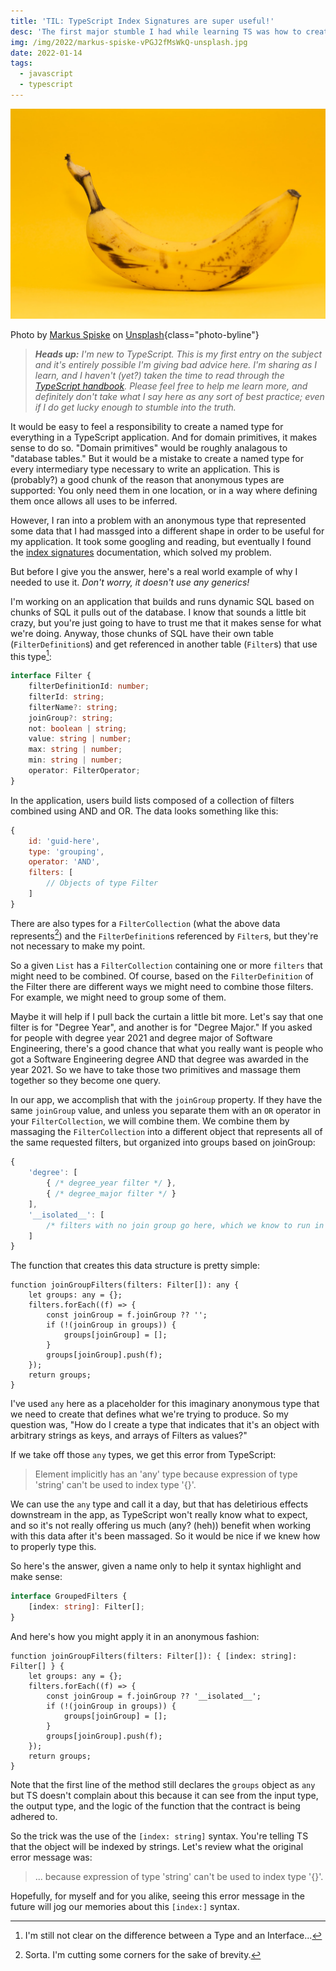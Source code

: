 ```yaml
---
title: 'TIL: TypeScript Index Signatures are super useful!'
desc: 'The first major stumble I had while learning TS was how to create useful anonymous types for massaged data. The answer turns out to be really simple and once you know the technique the error message is a useful reminder.'
img: /img/2022/markus-spiske-vPGJ2fMsWkQ-unsplash.jpg
date: 2022-01-14
tags:
  - javascript
  - typescript
---
```


![A ripe banana on a yellow background](/img/2022/markus-spiske-vPGJ2fMsWkQ-unsplash.jpg)

Photo by <a href="https://unsplash.com/@markusspiske?utm_source=unsplash&utm_medium=referral&utm_content=creditCopyText">Markus Spiske</a> on <a href="https://unsplash.com/s/photos/definition?utm_source=unsplash&utm_medium=referral&utm_content=creditCopyText">Unsplash</a>{class="photo-byline"}

> _**Heads up:** I'm new to TypeScript. This is my first entry on the subject and it's entirely possible I'm giving bad advice here. I'm sharing as I learn, and I haven't (yet?) taken the time to read through the [TypeScript handbook][handbook]. Please feel free to help me learn more, and definitely don't take what I say here as any sort of best practice; even if I do get lucky enough to stumble into the truth._

It would be easy to feel a responsibility to create a named type for everything in a TypeScript application. And for domain primitives, it makes sense to do so. "Domain primitives" would be roughly analagous to "database tables." But it would be a mistake to create a named type for every intermediary type necessary to write an application. This is (probably?) a good chunk of the reason that anonymous types are supported: You only need them in one location, or in a way where defining them once allows all uses to be inferred.

However, I ran into a problem with an anonymous type that represented some data that I had massged into a different shape in order to be useful for my application. It took some googling and reading, but eventually I found the [index signatures][isig] documentation, which solved my problem.

But before I give you the answer, here's a real world example of why I needed to use it. _Don't worry, it doesn't use any generics!_

I'm working on an application that builds and runs dynamic SQL based on chunks of SQL it pulls out of the database. I know that sounds a little bit crazy, but you're just going to have to trust me that it makes sense for what we're doing. Anyway, those chunks of SQL have their own table (`FilterDefinition`s) and get referenced in another table (`Filter`s) that use this type[^1]:

```ts
interface Filter {
	filterDefinitionId: number;
	filterId: string;
	filterName?: string;
	joinGroup?: string;
	not: boolean | string;
	value: string | number;
	max: string | number;
	min: string | number;
	operator: FilterOperator;
}
```

In the application, users build lists composed of a collection of filters combined using AND and OR. The data looks something like this:

```js
{
	id: 'guid-here',
	type: 'grouping',
	operator: 'AND',
	filters: [
		// Objects of type Filter
	]
}
```

There are also types for a `FilterCollection` (what the above data represents[^2]) and the `FilterDefinition`s referenced by `Filter`s, but they're not necessary to make my point.

So a given `List` has a `FilterCollection` containing one or more `filters` that might need to be combined. Of course, based on the `FilterDefinition` of the Filter there are different ways we might need to combine those filters. For example, we might need to group some of them.

Maybe it will help if I pull back the curtain a little bit more. Let's say that one filter is for "Degree Year", and another is for "Degree Major." If you asked for people with degree year 2021 and degree major of Software Engineering, there's a good chance that what you really want is people who got a Software Engineering degree AND that degree was awarded in the year 2021. So we have to take those two primitives and massage them together so they become one query.

In our app, we accomplish that with the `joinGroup` property. If they have the same `joinGroup` value, and unless you separate them with an `OR` operator in your `FilterCollection`, we will combine them. We combine them by massaging the `FilterCollection` into a different object that represents all of the same requested filters, but organized into groups based on joinGroup:

```js
{
	'degree': [
		{ /* degree_year filter */ },
		{ /* degree_major filter */ }
	],
	'__isolated__': [
		/* filters with no join group go here, which we know to run in isolation */
	]
}
```

The function that creates this data structure is pretty simple:

```ts/0-1
function joinGroupFilters(filters: Filter[]): any {
	let groups: any = {};
	filters.forEach((f) => {
		const joinGroup = f.joinGroup ?? '';
		if (!(joinGroup in groups)) {
			groups[joinGroup] = [];
		}
		groups[joinGroup].push(f);
	});
	return groups;
}
```

I've used `any` here as a placeholder for this imaginary anonymous type that we need to create that defines what we're trying to produce. So my question was, "How do I create a type that indicates that it's an object with arbitrary strings as keys, and arrays of Filters as values?"

If we take off those `any` types, we get this error from TypeScript:

> Element implicitly has an 'any' type because expression of type 'string' can't be used to index type '{}'.

We can use the `any` type and call it a day, but that has deletirious effects downstream in the app, as TypeScript won't really know what to expect, and so it's not really offering us much (any? (heh)) benefit when working with this data after it's been massaged. So it would be nice if we knew how to properly type this.

So here's the answer, given a name only to help it syntax highlight and make sense:

```ts
interface GroupedFilters {
	[index: string]: Filter[];
}
```

And here's how you might apply it in an anonymous fashion:

```ts/0-1
function joinGroupFilters(filters: Filter[]): { [index: string]: Filter[] } {
	let groups: any = {};
	filters.forEach((f) => {
		const joinGroup = f.joinGroup ?? '__isolated__';
		if (!(joinGroup in groups)) {
			groups[joinGroup] = [];
		}
		groups[joinGroup].push(f);
	});
	return groups;
}
```

Note that the first line of the method still declares the `groups` object as `any` but TS doesn't complain about this because it can see from the input type, the output type, and the logic of the function that the contract is being adhered to.

So the trick was the use of the `[index: string]` syntax. You're telling TS that the object will be indexed by strings. Let's review what the original error message was:

> ... because expression of type 'string' can't be used to index type '{}'.

Hopefully, for myself and for you alike, seeing this error message in the future will jog our memories about this `[index:]` syntax.

[^1]: I'm still not clear on the difference between a Type and an Interface...
[^2]: Sorta. I'm cutting some corners for the sake of brevity.

[handbook]: https://www.typescriptlang.org/docs/handbook/intro.html
[isig]: https://www.typescriptlang.org/docs/handbook/2/objects.html#index-signatures
